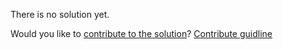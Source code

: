 
There is no solution yet.

Would you like to [contribute to the solution](https://github.com/BFEdev/BFE.dev-solutions/blob/main/question/responsiveness_en.md)? [Contribute guidline](https://github.com/BFEdev/BFE.dev-solutions#how-to-contribute)
